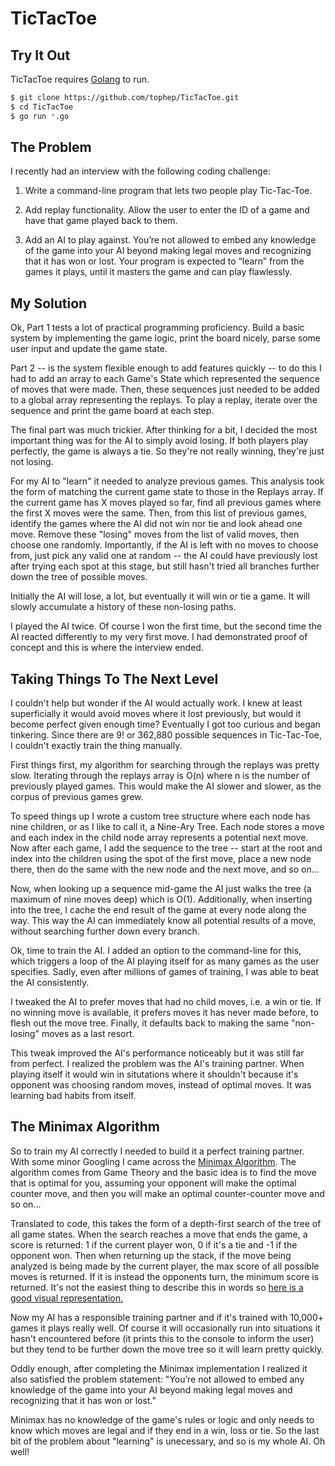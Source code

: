 # TicTacToe


## Try It Out

TicTacToe requires [Golang](https://golang.org/dl/) to run.

```sh
$ git clone https://github.com/tophep/TicTacToe.git
$ cd TicTacToe
$ go run *.go
```


## The Problem

I recently had an interview with the following coding challenge:

1. Write a command-line program that lets two people play Tic-Tac-Toe.

2. Add replay functionality. Allow the user to enter the ID of a game and have that game played back to them.

3. Add an AI to play against. You’re not allowed to embed any knowledge of the game into your AI beyond making legal moves and recognizing that it has won or lost. Your program is expected to “learn” from the games it plays, until it masters the game and can play flawlessly.



## My Solution

Ok, Part 1 tests a lot of practical programming proficiency. Build a basic system by implementing the game logic, print the board nicely, parse some user input and update the game state. 

Part 2 -- is the system flexible enough to add features quickly -- to do this I had to add an array to each Game's State which represented the sequence of moves that were made. Then, these sequences just needed to be added to a global array representing the replays. To play a replay, iterate over the sequence and print the game board at each step. 

The final part was much trickier. After thinking for a bit, I decided the most important thing was for the AI to simply avoid losing. If both players play perfectly, the game is always a tie. So they're not really winning, they're just not losing.

For my AI to "learn" it needed to analyze previous games. This analysis took the form of matching the current game state to those in the Replays array. If the current game has X moves played so far, find all previous games where the first X moves were the same. Then, from this list of previous games, identify the games where the AI did not win nor tie and look ahead one move. Remove these "losing" moves from the list of valid moves, then choose one randomly. Importantly, if the AI is left with no moves to choose from, just pick any valid one at random -- the AI could have previously lost after trying each spot at this stage, but still hasn't tried all branches further down the tree of possible moves. 

Initially the AI will lose, a lot, but eventually it will win or tie a game. It will slowly accumulate a history of these non-losing paths.

I played the AI twice. Of course I won the first time, but the second time the AI reacted differently to my very first move. I had demonstrated proof of concept and this is where the interview ended.



## Taking Things To The Next Level

I couldn't help but wonder if the AI would actually work. I knew at least superficially it would avoid moves where it lost previously, but would it become perfect given enough time? Eventually I got too curious and began tinkering. Since there are 9! or 362,880 possible sequences in Tic-Tac-Toe, I couldn't exactly train the thing manually.

First things first, my algorithm for searching through the replays was pretty slow. Iterating through the replays array is O(n) where n is the number of previously played games. This would make the AI slower and slower, as the corpus of previous games grew. 

To speed things up I wrote a custom tree structure where each node has nine children, or as I like to call it, a Nine-Ary Tree. Each node stores a move and each index in the child node array represents a potential next move. Now after each game, I add the sequence to the tree -- start at the root and index into the children using the spot of the first move, place a new node there, then do the same with the new node and the next move, and so on...

Now, when looking up a sequence mid-game the AI just walks the tree (a maximum of nine moves deep) which is O(1). Additionally, when inserting into the tree, I cache the end result of the game at every node along the way. This way the AI can immediately know all potential results of a move, without searching further down every branch.

Ok, time to train the AI. I added an option to the command-line for this, which triggers a loop of the AI playing itself for as many games as the user specifies. Sadly, even after millions of games of training, I was able to beat the AI consistently.

I tweaked the AI to prefer moves that had no child moves, i.e. a win or tie. If no winning move is available, it prefers moves it has never made before, to flesh out the move tree. Finally, it defaults back to making the same "non-losing" moves as a last resort.

This tweak improved the AI's performance noticeably but it was still far from perfect. I realized the problem was the AI's training partner. When playing itself it would win in situtations where it shouldn't because it's opponent was choosing random moves, instead of optimal moves. It was learning bad habits from itself.



## The Minimax Algorithm

So to train my AI correctly I needed to build it a perfect training partner. With some minor Googling I came across the [Minimax Algorithm](http://neverstopbuilding.com/minimax). The algorithm comes from Game Theory and the basic idea is to find the move that is optimal for you, assuming your opponent will make the optimal counter move, and then you will make an optimal counter-counter move and so on...

Translated to code, this takes the form of a depth-first search of the tree of all game states. When the search reaches a move that ends the game, a score is returned: 1 if the current player won, 0 if it's a tie and -1 if the opponent won. Then when returning up the stack, if the move being analyzed is being made by the current player, the max score of all possible moves is returned. If it is instead the opponents turn, the minimum score is returned. It's not the easiest thing to describe this in words so [here is a good visual representation.](https://www.youtube.com/watch?v=zDskcx8FStA)

Now my AI has a responsible training partner and if it's trained with 10,000+ games it plays really well. Of course it will occasionally run into situations it hasn't encountered before (it prints this to the console to inform the user) but they tend to be further down the move tree so it will learn pretty quickly.

Oddly enough, after completing the Minimax implementation I realized it also satisfied the problem statement: "You’re not allowed to embed any knowledge of the game into your AI beyond making legal moves and recognizing that it has won or lost."

Minimax has no knowledge of the game's rules or logic and only needs to know which moves are legal and if they end in a win, loss or tie. So the last bit of the problem about "learning" is unecessary, and so is my whole AI. Oh well!

